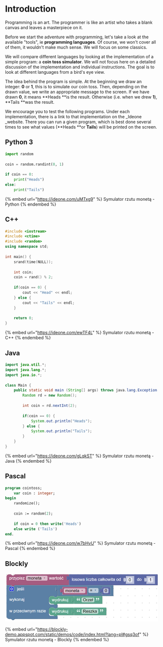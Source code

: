 # Introduction

Programming is an art. The programmer is like an artist who takes a blank canvas and leaves a masterpiece on it.

Before we start the adventure with programming, let's take a look at the available "tools", ie **programming languages**. Of course, we won't cover all of them, it wouldn't make much sense. We will focus on some classics.

We will compare different languages by looking at the implementation of a simple program: a **coin toss simulator**. We will not focus here on a detailed discussion of the implementation and individual instructions. The goal is to look at different languages from a bird's eye view.

The idea behind the program is simple. At the beginning we draw an integer: **0** or **1**, this is to simulate our coin toss. Then, depending on the drawn value, we write an appropriate message to the screen. If we have drawn **0**, it means **Heads **is the result. Otherwise (i.e. when we drew **1**), **Tails **was the result.

We encourage you to test the following programs. Under each implementation, there is a link to that implementation on the _Ideone _website. There you can run a given program, which is best done several times to see what values (**Heads **or **Tails**) will be printed on the screen.

## Python 3

```python
import random

coin = random.randint(0, 1)

if coin == 0:
    print("Heads")
else:
    print("Tails")
```

{% embed url="https://ideone.com/uMTxg9" %}
Symulator rzutu monetą - Python
{% endembed %}

## C++

```cpp
#include <iostream>
#include <ctime>
#include <random>
using namespace std;

int main() {
    srand(time(NULL));
    
    int coin;
    coin = rand() % 2;
    
    if(coin == 0) {
        cout << "Head" << endl;
    } else {
        cout << "Tails" << endl;
    }
    
    return 0;
}
```

{% embed url="https://ideone.com/ewTF4L" %}
Symulator rzutu monetą - C++
{% endembed %}

## Java

```java
import java.util.*;
import java.lang.*;
import java.io.*;

class Main {
    public static void main (String[] args) throws java.lang.Exception {
        Random rd = new Random(); 
        
        int coin = rd.nextInt(2);
        
        if(coin == 0) {
            System.out.println("Heads");
        } else {
            System.out.println("Tails");
        }
    }
}
```

{% embed url="https://ideone.com/gLqkST" %}
Symulator rzutu monetą - Java
{% endembed %}

## Pascal

```pascal
program cointoss;
	var coin : integer;
begin
	randomize();
	
	coin := random(2);
	
	if coin = 0 then write('Heads')
	else write ('Tails')
end.
```

{% embed url="https://ideone.com/w7bHvU" %}
Symulator rzutu monetą - Pascal
{% endembed %}

## Blockly

![Symulator rzutu monetą](<../.gitbook/assets/image (8).png>)

{% embed url="https://blockly-demo.appspot.com/static/demos/code/index.html?lang=pl#gsq3of" %}
Symulator rzutu monetą - Blockly
{% endembed %}
